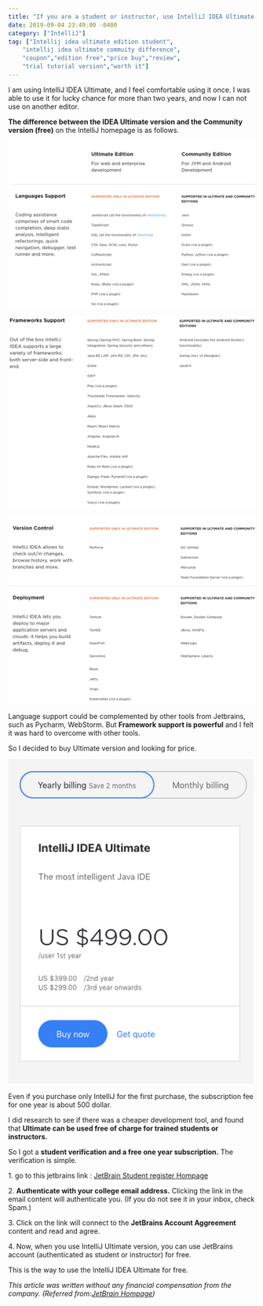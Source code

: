 ```yaml
---
title: "If you are a student or instructor, use IntelliJ IDEA Ultimate for free"
date: 2019-09-04 23:49:00 -0400
category: ["IntelliJ"]
tag: ["Intellij idea ultimate edition student",
    "intellij idea ultimate commuity difference",
    "coupon","edition free","price buy","review",
    "trial tutorial version","worth it"]
---
```

I am using IntelliJ IDEA Ultimate, and I feel comfortable using it once. I was able to use it for lucky chance for more than two years, and now I can not use on another editor.

**The difference between the IDEA Ultimate version and the Community version (free)** on the IntelliJ homepage is as follows.

<a href="/resource/image/intellij_1.png"><img src="/resource/image/intellij_1.png" width="700px" title="IntelliJ Languages Support" /></a>

<a href="/resource/image/intellij_2.png"><img src="/resource/image/intellij_2.png" width="700px" title="IntelliJ Framework Support" /></a>

<a href="/resource/image/intellij_3.png"><img src="/resource/image/intellij_3.png" width="700px" title="Version Control and Deployment functions" /></a>


Language support could be complemented by other tools from Jetbrains, such as Pycharm, WebStorm. But **Framework support is powerful** and I felt it was hard to overcome with other tools.

So I decided to buy Ultimate version and looking for price.

<a href="/resource/image/intellij_4.png"><img src="/resource/image/intellij_4.png" width="500px" title="IntelliJ 1-year price" /></a>

Even if you purchase only IntelliJ for the first purchase, the subscription fee for one year is about 500 dollar.

I did research to see if there was a cheaper development tool, and found that **Ultimate can be used free of charge for trained students or instructors.**

So I got a **student verification and a free one year subscription.** The verification is simple.

1\. go to this jetbrains link : [JetBrain Student register Hompage][JetBrain Student register Hompage]

2\. **Authenticate with your college email address.** Clicking the link in the email content will authenticate you. (If you do not see it in your inbox, check Spam.)

3\. Click on the link will connect to the **JetBrains Account Aggreement** content and read and agree.

4\. Now, when you use IntelliJ Ultimate version, you can use JetBrains account (authenticated as student or instructor) for free.

This is the way to use the IntelliJ IDEA Ultimate for free.

_This article was written without any financial compensation from the company._
_(Referred from:[JetBrain Hompage][JetBrain Hompage])_


[JetBrain Student register Hompage]: https://www.jetbrains.com/student/
[JetBrain Hompage]: http://www.jetbrains.com/